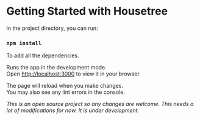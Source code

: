 # Getting Started with Housetree


In the project directory, you can run:

### `npm install`

To add all the dependencies.

Runs the app in the development mode.\
Open [http://localhost:3000](http://localhost:3000) to view it in your browser.

The page will reload when you make changes.\
You may also see any lint errors in the console.

*This is an open source project so any changes are welcome. This needs a lot of modifications for now. It is under development.*



